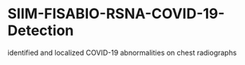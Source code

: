 # SIIM-FISABIO-RSNA-COVID-19-Detection
identified and localized COVID-19 abnormalities on chest radiographs
